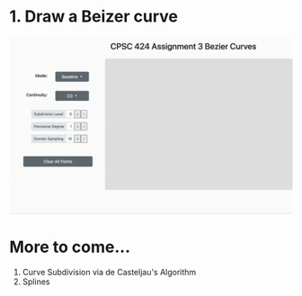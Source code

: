# 1. Draw a Beizer curve
![bezier](https://github.com/jinhgkim/Bezier-Curve-Generator/blob/master/bezier.gif)

# More to come...
1. Curve Subdivision via de Casteljau's Algorithm
2. Splines